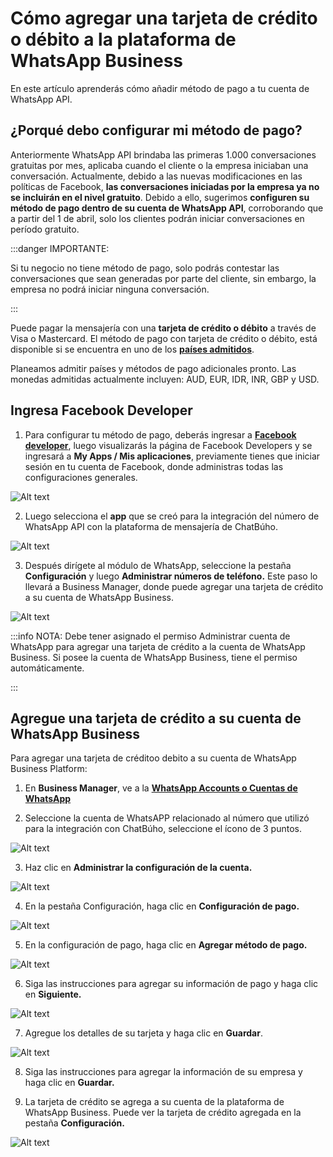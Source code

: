 # Cómo agregar una tarjeta de crédito o débito a la plataforma de WhatsApp Business

En este artículo aprenderás cómo añadir método de pago a tu cuenta de WhatsApp API.

## ¿Porqué debo configurar mi método de pago?
Anteriormente WhatsApp API brindaba las primeras 1.000 conversaciones gratuitas por mes, aplicaba cuando el cliente o la empresa iniciaban una conversación. Actualmente, debido a las nuevas modificaciones en las políticas de Facebook, **las conversaciones iniciadas por la empresa ya no se incluirán en el nivel gratuito**. Debido a ello, sugerimos **configuren su método de pago dentro de su cuenta de WhatsApp API**, corroborando que a partir del 1 de abril, solo los clientes podrán iniciar conversaciones en período gratuito.

:::danger IMPORTANTE:

Si tu negocio no tiene método de pago, solo podrás contestar las conversaciones que sean generadas por parte del cliente, sin embargo, la empresa no podrá iniciar ninguna conversación.

:::

Puede pagar la mensajería con una **tarjeta de crédito o débito** a través de Visa o Mastercard. El método de pago con tarjeta de crédito o débito, está disponible si se encuentra en uno de los **[países admitidos](https://www.facebook.com/business/help/419761233006366)**.

Planeamos admitir países y métodos de pago adicionales pronto. Las monedas admitidas actualmente incluyen: AUD, EUR, IDR, INR, GBP y USD.

## Ingresa Facebook Developer
1. Para configurar tu método de pago, deberás ingresar a **[Facebook developer](https://developers.facebook.com/?locale=es_ES)**, luego visualizarás la página de Facebook Developers y se ingresará a **My Apps / Mis aplicaciones**, previamente tienes que iniciar sesión en tu cuenta de Facebook, donde administras todas las configuraciones generales.

![Alt text](img/agregar-una-tarjeta-de-credito-01.jpg)

2. Luego selecciona el **app** que se creó para la integración del número de WhatsApp API con la plataforma de mensajería de ChatBúho. 

![Alt text](img/agregar-una-tarjeta-de-credito-02.jpg)

3. Después dirígete al módulo de WhatsApp, seleccione la pestaña **Configuración** y luego **Administrar números de teléfono.** Este paso lo llevará a Business Manager, donde puede agregar una tarjeta de crédito a su cuenta de WhatsApp Business.

![Alt text](img/agregar-una-tarjeta-de-credito-03.jpg)

:::info NOTA:
Debe tener asignado el permiso Administrar cuenta de WhatsApp para agregar una tarjeta de crédito a la cuenta de WhatsApp Business. Si posee la cuenta de WhatsApp Business, tiene el permiso automáticamente.

:::

## Agregue una tarjeta de crédito a su cuenta de WhatsApp Business
Para agregar una tarjeta de créditoo debito a su cuenta de WhatsApp Business Platform:

1. En **Business Manager**, ve a la **[WhatsApp Accounts o Cuentas de WhatsApp](https://business.facebook.com/wa/manage/home/)**

2. Seleccione la cuenta de WhatsAPP relacionado al número que utilizó para la integración con ChatBúho, seleccione el ícono de 3 puntos.

![Alt text](img/agregar-una-tarjeta-de-credito-04.jpg)

3. Haz clic en **Administrar la configuración de la cuenta.**

![Alt text](img/agregar-una-tarjeta-de-credito-05.jpg)

4. En la pestaña Configuración, haga clic en **Configuración de pago.**

![Alt text](img/agregar-una-tarjeta-de-credito-06.jpg)

5. En la configuración de pago, haga clic en **Agregar método de pago.**

![Alt text](img/agregar-una-tarjeta-de-credito-07.jpg)

6. Siga las instrucciones para agregar su información de pago y haga clic en **Siguiente.**

![Alt text](img/agregar-una-tarjeta-de-credito-08.png)

7. Agregue los detalles de su tarjeta y haga clic en **Guardar**.

![Alt text](img/agregar-una-tarjeta-de-credito-09.png)

8. Siga las instrucciones para agregar la información de su empresa y haga clic en **Guardar.**

9. La tarjeta de crédito se agrega a su cuenta de la plataforma de WhatsApp Business. Puede ver la tarjeta de crédito agregada en la pestaña **Configuración.**


![Alt text](img/agregar-una-tarjeta-de-credito-10.png)

